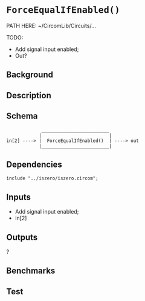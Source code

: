 # `ForceEqualIfEnabled()`

PATH HERE: ~/CircomLib/Circuits/... 

TODO:
- Add signal input enabled;
- Out?

## Background

## Description

## Schema

```
             _________________________     
            |                         |
in[2] ----> |  ForceEqualIfEnabled()  | ----> out
            |_________________________|     
```

## Dependencies

```
include "../iszero/iszero.circom";
```

## Inputs

- Add signal input enabled;
- in[2]

## Outputs

?

## Benchmarks 

## Test